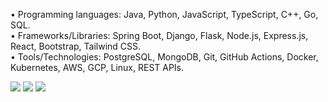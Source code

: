 • Programming languages: Java, Python, JavaScript, TypeScript, C++, Go, SQL.  
• Frameworks/Libraries: Spring Boot, Django, Flask, Node.js, Express.js, React, Bootstrap, Tailwind CSS.  
• Tools/Technologies: PostgreSQL, MongoDB, Git, GitHub Actions, Docker, Kubernetes, AWS, GCP, Linux, REST APIs.  

![](http://github-profile-summary-cards.vercel.app/api/cards/profile-details?username=Qingquan-Li&theme=github)
![](http://github-profile-summary-cards.vercel.app/api/cards/stats?username=Qingquan-Li&theme=github)
![](http://github-profile-summary-cards.vercel.app/api/cards/repos-per-language?username=Qingquan-Li&theme=github)

<!--
**Qingquan-Li/Qingquan-Li** is a ✨ _special_ ✨ repository because its `README.md` (this file) appears on your GitHub profile.

Here are some ideas to get you started:

- 🔭 I’m currently working on ...
- 🌱 I’m currently learning ...
- 👯 I’m looking to collaborate on ...
- 🤔 I’m looking for help with ...
- 💬 Ask me about ...
- 📫 How to reach me: ...
- 😄 Pronouns: ...
- ⚡ Fun fact: ...
-->
